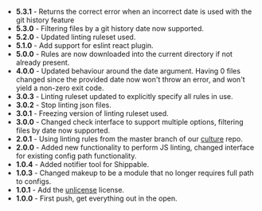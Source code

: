 * **5.3.1** - Returns the correct error when an incorrect date is used with the git history feature
* **5.3.0** - Filtering files by a git history date now supported.
* **5.2.0** - Updated linting ruleset used.
* **5.1.0** - Add support for eslint react plugin.
* **5.0.0** - Rules are now downloaded into the current directory if not already present.
* **4.0.0** - Updated behaviour around the date argument. Having 0 files changed since the provided date now won't throw an error, and won't yield a non-zero exit code.
* **3.0.3** - Linting ruleset updated to explicitly specify all rules in use.
* **3.0.2** - Stop linting json files.
* **3.0.1** - Freezing version of linting ruleset used.
* **3.0.0** - Changed check interface to support multiple options, filtering files by date now supported.
* **2.0.1** - Using linting rules from the master branch of our [culture](https://github.com/holidayextras/culture) repo.
* **2.0.0** - Added new functionality to perform JS linting, changed interface for existing config path functionality.
* **1.0.4** - Added notifier tool for Shippable.
* **1.0.3** - Changed makeup to be a module that no longer requires full path to configs.
* **1.0.1** - Add the [unlicense](http://unlicense.org) license.
* **1.0.0** - First push, get everything out in the open.
